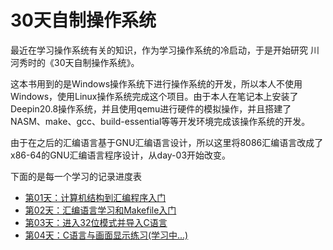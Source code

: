# 30天自制操作系统
最近在学习操作系统有关的知识，作为学习操作系统的冷启动，于是开始研究 川河秀时的《30天自制操作系统》。

这本书用到的是Windows操作系统下进行操作系统的开发，所以本人不使用Windows，使用Linux操作系统完成这个项目。由于本人在笔记本上安装了Deepin20.8操作系统，并且使用qemu进行硬件的模拟操作，并且搭建了NASM、make、gcc、build-essential等等开发环境完成该操作系统的开发。

由于在之后的汇编语言基于GNU汇编语言设计，所以这里将8086汇编语言改成了x86-64的GNU汇编语言程序设计，从day-03开始改变。

下面的是每一个学习的记录进度表

+ [第01天：计算机结构到汇编程序入门](day-01/README.md)
+ [第02天：汇编语言学习和Makefile入门](day-02/README.md)
+ [第03天：进入32位模式并导入C语言](day-03/README.md)
+ [第04天：C语言与画面显示练习(学习中...)](day-04/README.md)
